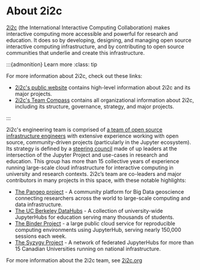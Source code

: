 # About 2i2c

[2i2c](http://2i2c.org) (the International Interactive Computing Collaboration) makes interactive computing more accessible and powerful for research and education. It does so by developing, designing, and managing open source interactive computing infrastructure, and by contributing to open source communities that underlie and create this infrastructure.

:::{admonition} Learn more
:class: tip

For more information about 2i2c, check out these links:

- [2i2c's public website](https://2i2c.org) contains high-level information about 2i2c and its major projects.
- [2i2c's Team Compass](https://team-compass.2i2c.org) contains all organizational information about 2i2c, including its structure, governance, strategy, and major projects.

:::

2i2c's engineering team is comprised of [a team of open source infrastructure engineers](http://2i2c.org/about/) with extensive experience working with open source, community-driven projects (particularly in the Jupyter ecosystem). Its strategy is defined by a [steering council](https://2i2c.org/founders/) made of up leaders at the intersection of the Jupyter Project and use-cases in research and education. This group has more than 15 collective years of experience running large-scale cloud infrastructure for interactive computing in university and research contexts. 2i2c’s team are co-leaders and major contributors in many projects in this space, with these notable highlights:

- [The Pangeo project](https://pangeo.io/) - A community platform for Big Data geoscience connecting researchers across the world to large-scale computing and data infrastructure.
- [The UC Berkeley DataHubs](https://docs.datahub.berkeley.edu/en/latest/) - A collection of university-wide JupyterHubs for education serving many thousands of students.
- [The Binder Project](https://docs.mybinder.org/) - a large public cloud service for reproducible computing environments using JupyterHub, serving nearly 150,000 sessions each week.
- [The Syzygy Project](https://syzygy.ca/) - A network of federated JupyterHubs for more than 15 Canadian Universities running on national infrastructure.

For more information about the 2i2c team, see [2i2c.org](https://2i2c.org/about)